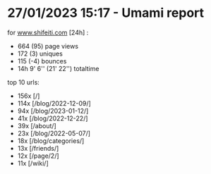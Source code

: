 # 27/01/2023 15:17 - Umami report
for www.shifeiti.com [24h] :

 - 664 (95) page views
 - 172 (3) uniques
 - 115 (-4) bounces
 - 14h 9' 6'' (21' 22'') totaltime


top 10 urls:
 - 156x [/]
 - 114x [/blog/2022-12-09/]
 - 94x [/blog/2023-01-12/]
 - 41x [/blog/2022-12-22/]
 - 39x [/about/]
 - 23x [/blog/2022-05-07/]
 - 18x [/blog/categories/]
 - 13x [/friends/]
 - 12x [/page/2/]
 - 11x [/wiki/]


